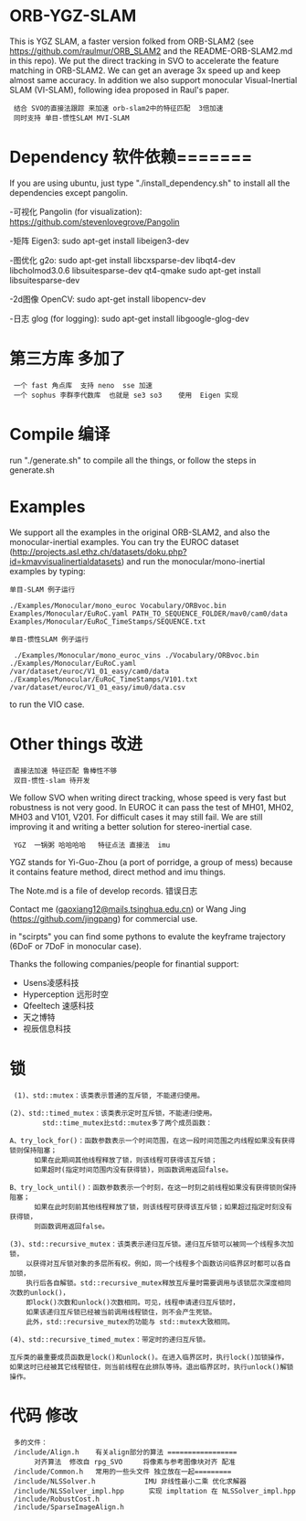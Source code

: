 # ORB-YGZ-SLAM
This is YGZ SLAM, a faster version folked from ORB-SLAM2 (see https://github.com/raulmur/ORB_SLAM2 and the README-ORB-SLAM2.md in this repo). We put the direct tracking in SVO to accelerate the feature matching in ORB-SLAM2. We can get an average 3x speed up and keep almost same accuracy. In addition we also support monocular Visual-Inertial SLAM (VI-SLAM), following idea proposed in Raul's paper.

     结合 SVO的直接法跟踪 来加速 orb-slam2中的特征匹配  3倍加速
     同时支持 单目-惯性SLAM MVI-SLAM

# Dependency  软件依赖=======
If you are using ubuntu, just type "./install_dependency.sh" to install all the dependencies except pangolin.

-可视化   Pangolin (for visualization): https://github.com/stevenlovegrove/Pangolin 

-矩阵     Eigen3: sudo apt-get install libeigen3-dev

-图优化   g2o: sudo apt-get install libcxsparse-dev libqt4-dev libcholmod3.0.6 libsuitesparse-dev qt4-qmake 
          sudo apt-get install libsuitesparse-dev

-2d图像   OpenCV: sudo apt-get install libopencv-dev

-日志     glog (for logging): sudo apt-get install libgoogle-glog-dev


# 第三方库 多加了
     一个 fast 角点库  支持 neno  sse 加速
     一个 sophus 李群李代数库  也就是 se3 so3    使用  Eigen 实现

# Compile  编译
run "./generate.sh" to compile all the things, or follow the steps in generate.sh

# Examples
We support all the examples in the original ORB-SLAM2, 
and also the monocular-inertial examples. 
You can try the EUROC dataset (http://projects.asl.ethz.ch/datasets/doku.php?id=kmavvisualinertialdatasets) and
run the monocular/mono-inertial examples by 
typing:

    单目-SLAM 例子运行

```
./Examples/Monocular/mono_euroc Vocabulary/ORBvoc.bin Examples/Monocular/EuRoC.yaml PATH_TO_SEQUENCE_FOLDER/mav0/cam0/data Examples/Monocular/EuRoC_TimeStamps/SEQUENCE.txt 
```

    单目-惯性SLAM 例子运行
```
 ./Examples/Monocular/mono_euroc_vins ./Vocabulary/ORBvoc.bin ./Examples/Monocular/EuRoC.yaml /var/dataset/euroc/V1_01_easy/cam0/data ./Examples/Monocular/EuRoC_TimeStamps/V101.txt /var/dataset/euroc/V1_01_easy/imu0/data.csv
```

to run the VIO case.

# Other things  改进
     直接法加速 特征匹配 鲁棒性不够
     双目-惯性-slam 待开发
     
We follow SVO when writing direct tracking, whose speed is very fast but robustness is not very good. 
In EUROC it can pass the test of MH01, MH02, MH03 and V101, V201. 
For difficult cases it may still fail. 
We are still improving it and writing a better solution for stereo-inertial case.

     YGZ  一锅粥 哈哈哈哈   特征点法 直接法  imu
      
YGZ stands for Yi-Guo-Zhou (a port of porridge, a group of mess) because it contains feature method, direct method and imu things.

The Note.md is a file of develop records.  错误日志

Contact me (gaoxiang12@mails.tsinghua.edu.cn) or Wang Jing (https://github.com/jingpang) for commercial use.

in "scirpts" you can find some pythons to evalute the keyframe trajectory (6DoF or 7DoF in monocular case).

Thanks the following companies/people for finantial support:

- Usens凌感科技
- Hyperception 远形时空
- Qfeeltech 速感科技
- 天之博特
- 视辰信息科技

#  锁

     (1)、std::mutex：该类表示普通的互斥锁, 不能递归使用。

	(2)、std::timed_mutex：该类表示定时互斥锁，不能递归使用。
	        std::time_mutex比std::mutex多了两个成员函数：

	A、try_lock_for()：函数参数表示一个时间范围，在这一段时间范围之内线程如果没有获得锁则保持阻塞；
	      如果在此期间其他线程释放了锁，则该线程可获得该互斥锁；
	      如果超时(指定时间范围内没有获得锁)，则函数调用返回false。

	B、try_lock_until()：函数参数表示一个时刻，在这一时刻之前线程如果没有获得锁则保持阻塞；
	      如果在此时刻前其他线程释放了锁，则该线程可获得该互斥锁；如果超过指定时刻没有获得锁，
	      则函数调用返回false。

	(3)、std::recursive_mutex：该类表示递归互斥锁。递归互斥锁可以被同一个线程多次加锁，
		以获得对互斥锁对象的多层所有权。例如，同一个线程多个函数访问临界区时都可以各自加锁，
		执行后各自解锁。std::recursive_mutex释放互斥量时需要调用与该锁层次深度相同次数的unlock()，
		即lock()次数和unlock()次数相同。可见，线程申请递归互斥锁时，
		如果该递归互斥锁已经被当前调用线程锁住，则不会产生死锁。
		此外，std::recursive_mutex的功能与 std::mutex大致相同。

	(4)、std::recursive_timed_mutex：带定时的递归互斥锁。

	互斥类的最重要成员函数是lock()和unlock()。在进入临界区时，执行lock()加锁操作，
	如果这时已经被其它线程锁住，则当前线程在此排队等待。退出临界区时，执行unlock()解锁操作。


# 代码 修改
     多的文件：
     /include/Align.h    有关align部分的算法 =================
          对齐算法  修改自 rpg_SVO     将像素与参考图像块对齐 配准
     /include/Common.h   常用的一些头文件 独立放在一起=========
     /include/NLSSolver.h            IMU 非线性最小二乘 优化求解器
     /include/NLSSolver_impl.hpp      实现 impltation 在 NLSSolver_impl.hpp
     /include/RobustCost.h
     /include/SparseImageAlign.h
     


